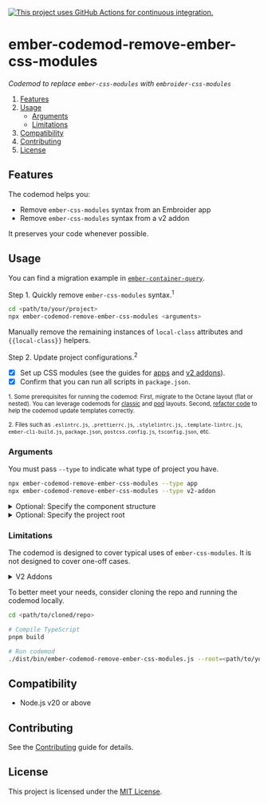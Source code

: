 [![This project uses GitHub Actions for continuous integration.](https://github.com/ijlee2/embroider-css-modules/actions/workflows/ci.yml/badge.svg)](https://github.com/ijlee2/embroider-css-modules/actions/workflows/ci.yml)

# ember-codemod-remove-ember-css-modules

_Codemod to replace `ember-css-modules` with `embroider-css-modules`_

1. [Features](#features)
1. [Usage](#usage)
    - [Arguments](#arguments)
    - [Limitations](#limitations)
1. [Compatibility](#compatibility)
1. [Contributing](#contributing)
1. [License](#license)


## Features

The codemod helps you:

- Remove `ember-css-modules` syntax from an Embroider app
- Remove `ember-css-modules` syntax from a v2 addon

It preserves your code whenever possible.


## Usage

You can find a migration example in [`ember-container-query`](https://github.com/ijlee2/ember-container-query/pull/167).

Step 1. Quickly remove `ember-css-modules` syntax.<sup>1</sup>

```sh
cd <path/to/your/project>
npx ember-codemod-remove-ember-css-modules <arguments>
```

Manually remove the remaining instances of `local-class` attributes and `{{local-class}}` helpers.

Step 2. Update project configurations.<sup>2</sup>

- [x] Set up CSS modules (see the guides for [apps](../../docs/written-guides/set-up-css-modules-apps-built-with-webpack.md) and [v2 addons](../../docs/written-guides/set-up-css-modules-v2-addons.md)).
- [x] Confirm that you can run all scripts in `package.json`.

<sup>1. Some prerequisites for running the codemod: First, migrate to the Octane layout (flat or nested). You can leverage codemods for [classic](https://github.com/ember-codemods/ember-component-template-colocation-migrator) and [pod](https://github.com/ijlee2/ember-codemod-pod-to-octane) layouts. Second, [refactor code](../../docs/refactor-code.md) to help the codemod update templates correctly.</sup>

<sup>2. Files such as `.eslintrc.js`, `.prettierrc.js`, `.stylelintrc.js`, `.template-lintrc.js`, `ember-cli-build.js`, `package.json`, `postcss.config.js`, `tsconfig.json`, etc.</sup>


### Arguments

You must pass `--type` to indicate what type of project you have.

```sh
npx ember-codemod-remove-ember-css-modules --type app
npx ember-codemod-remove-ember-css-modules --type v2-addon
```


<details>

<summary>Optional: Specify the component structure</summary>

By default, an Embroider project has the flat component structure. Pass `--component-structure` to indicate otherwise.

```sh
npx ember-codemod-remove-ember-css-modules --component-structure nested
```

</details>

<details>

<summary>Optional: Specify the project root</summary>

Pass `--root` to run the codemod on a project somewhere else (i.e. not in the current directory).

```sh
npx ember-codemod-remove-ember-css-modules --root <path/to/your/project>
```

</details>


### Limitations

The codemod is designed to cover typical uses of `ember-css-modules`. It is not designed to cover one-off cases.

<details>

<summary>V2 Addons</summary>

The codemod updates components only.

</details>

To better meet your needs, consider cloning the repo and running the codemod locally.

```sh
cd <path/to/cloned/repo>

# Compile TypeScript
pnpm build

# Run codemod
./dist/bin/ember-codemod-remove-ember-css-modules.js --root=<path/to/your/project>
```


## Compatibility

- Node.js v20 or above


## Contributing

See the [Contributing](../../CONTRIBUTING.md) guide for details.


## License

This project is licensed under the [MIT License](LICENSE.md).

